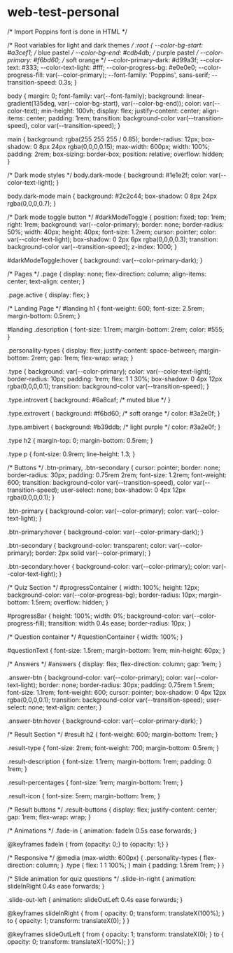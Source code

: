 # web-test-personal
/* Import Poppins font is done in HTML */

/* Root variables for light and dark themes */
:root {
  --color-bg-start: #a3cef1; /* blue pastel */
  --color-bg-end: #cdb4db; /* purple pastel */
  --color-primary: #f6bd60; /* soft orange */
  --color-primary-dark: #d99a3f;
  --color-text: #333;
  --color-text-light: #fff;
  --color-progress-bg: #e0e0e0;
  --color-progress-fill: var(--color-primary);
  --font-family: 'Poppins', sans-serif;
  --transition-speed: 0.3s;
}

body {
  margin: 0;
  font-family: var(--font-family);
  background: linear-gradient(135deg, var(--color-bg-start), var(--color-bg-end));
  color: var(--color-text);
  min-height: 100vh;
  display: flex;
  justify-content: center;
  align-items: center;
  padding: 1rem;
  transition: background-color var(--transition-speed), color var(--transition-speed);
}

main {
  background: rgba(255 255 255 / 0.85);
  border-radius: 12px;
  box-shadow: 0 8px 24px rgba(0,0,0,0.15);
  max-width: 600px;
  width: 100%;
  padding: 2rem;
  box-sizing: border-box;
  position: relative;
  overflow: hidden;
}

/* Dark mode styles */
body.dark-mode {
  background: #1e1e2f;
  color: var(--color-text-light);
}

body.dark-mode main {
  background: #2c2c44;
  box-shadow: 0 8px 24px rgba(0,0,0,0.7);
}

/* Dark mode toggle button */
#darkModeToggle {
  position: fixed;
  top: 1rem;
  right: 1rem;
  background: var(--color-primary);
  border: none;
  border-radius: 50%;
  width: 40px;
  height: 40px;
  font-size: 1.2rem;
  cursor: pointer;
  color: var(--color-text-light);
  box-shadow: 0 2px 6px rgba(0,0,0,0.3);
  transition: background-color var(--transition-speed);
  z-index: 1000;
}

#darkModeToggle:hover {
  background: var(--color-primary-dark);
}

/* Pages */
.page {
  display: none;
  flex-direction: column;
  align-items: center;
  text-align: center;
}

.page.active {
  display: flex;
}

/* Landing Page */
#landing h1 {
  font-weight: 600;
  font-size: 2.5rem;
  margin-bottom: 0.5rem;
}

#landing .description {
  font-size: 1.1rem;
  margin-bottom: 2rem;
  color: #555;
}

.personality-types {
  display: flex;
  justify-content: space-between;
  margin-bottom: 2rem;
  gap: 1rem;
  flex-wrap: wrap;
}

.type {
  background: var(--color-primary);
  color: var(--color-text-light);
  border-radius: 10px;
  padding: 1rem;
  flex: 1 1 30%;
  box-shadow: 0 4px 12px rgba(0,0,0,0.1);
  transition: background-color var(--transition-speed);
}

.type.introvert {
  background: #6a8caf; /* muted blue */
}

.type.extrovert {
  background: #f6bd60; /* soft orange */
  color: #3a2e0f;
}

.type.ambivert {
  background: #b39ddb; /* light purple */
  color: #3a2e0f;
}

.type h2 {
  margin-top: 0;
  margin-bottom: 0.5rem;
}

.type p {
  font-size: 0.9rem;
  line-height: 1.3;
}

/* Buttons */
.btn-primary, .btn-secondary {
  cursor: pointer;
  border: none;
  border-radius: 30px;
  padding: 0.75rem 2rem;
  font-size: 1.2rem;
  font-weight: 600;
  transition: background-color var(--transition-speed), color var(--transition-speed);
  user-select: none;
  box-shadow: 0 4px 12px rgba(0,0,0,0.1);
}

.btn-primary {
  background-color: var(--color-primary);
  color: var(--color-text-light);
}

.btn-primary:hover {
  background-color: var(--color-primary-dark);
}

.btn-secondary {
  background-color: transparent;
  color: var(--color-primary);
  border: 2px solid var(--color-primary);
}

.btn-secondary:hover {
  background-color: var(--color-primary);
  color: var(--color-text-light);
}

/* Quiz Section */
#progressContainer {
  width: 100%;
  height: 12px;
  background-color: var(--color-progress-bg);
  border-radius: 10px;
  margin-bottom: 1.5rem;
  overflow: hidden;
}

#progressBar {
  height: 100%;
  width: 0%;
  background-color: var(--color-progress-fill);
  transition: width 0.4s ease;
  border-radius: 10px;
}

/* Question container */
#questionContainer {
  width: 100%;
}

#questionText {
  font-size: 1.5rem;
  margin-bottom: 1rem;
  min-height: 60px;
}

/* Answers */
#answers {
  display: flex;
  flex-direction: column;
  gap: 1rem;
}

.answer-btn {
  background-color: var(--color-primary);
  color: var(--color-text-light);
  border: none;
  border-radius: 30px;
  padding: 0.75rem 1.5rem;
  font-size: 1.1rem;
  font-weight: 600;
  cursor: pointer;
  box-shadow: 0 4px 12px rgba(0,0,0,0.1);
  transition: background-color var(--transition-speed);
  user-select: none;
  text-align: center;
}

.answer-btn:hover {
  background-color: var(--color-primary-dark);
}

/* Result Section */
#result h2 {
  font-weight: 600;
  margin-bottom: 1rem;
}

.result-type {
  font-size: 2rem;
  font-weight: 700;
  margin-bottom: 0.5rem;
}

.result-description {
  font-size: 1.1rem;
  margin-bottom: 1rem;
  padding: 0 1rem;
}

.result-percentages {
  font-size: 1rem;
  margin-bottom: 1rem;
}

.result-icon {
  font-size: 5rem;
  margin-bottom: 1rem;
}

/* Result buttons */
.result-buttons {
  display: flex;
  justify-content: center;
  gap: 1rem;
  flex-wrap: wrap;
}

/* Animations */
.fade-in {
  animation: fadeIn 0.5s ease forwards;
}

@keyframes fadeIn {
  from {opacity: 0;}
  to {opacity: 1;}
}

/* Responsive */
@media (max-width: 600px) {
  .personality-types {
    flex-direction: column;
  }
  .type {
    flex: 1 1 100%;
  }
  main {
    padding: 1.5rem 1rem;
  }
}

/* Slide animation for quiz questions */
.slide-in-right {
  animation: slideInRight 0.4s ease forwards;
}

.slide-out-left {
  animation: slideOutLeft 0.4s ease forwards;
}

@keyframes slideInRight {
  from {
    opacity: 0;
    transform: translateX(100%);
  }
  to {
    opacity: 1;
    transform: translateX(0);
  }
}

@keyframes slideOutLeft {
  from {
    opacity: 1;
    transform: translateX(0);
  }
  to {
    opacity: 0;
    transform: translateX(-100%);
  }
}

